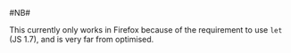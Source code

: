 #NB#

This currently only works in Firefox because of the requirement to use `let` (JS 1.7), and is very far from optimised.